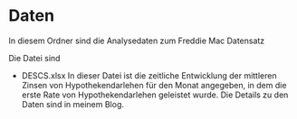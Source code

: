 # Daten

In diesem Ordner sind die Analysedaten zum Freddie Mac Datensatz

Die Datei sind
- DESCS.xlsx In dieser Datei ist die zeitliche Entwicklung der mittleren Zinsen von Hypothekendarlehen für den Monat angegeben, in dem die erste Rate von Hypothekendarlehen geleistet wurde. Die Details zu den Daten sind in meinem Blog.
